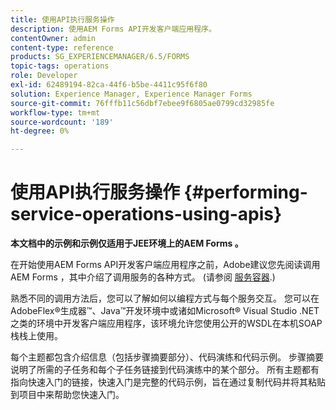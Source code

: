 ```yaml
---
title: 使用API执行服务操作
description: 使用AEM Forms API开发客户端应用程序。
contentOwner: admin
content-type: reference
products: SG_EXPERIENCEMANAGER/6.5/FORMS
topic-tags: operations
role: Developer
exl-id: 62489194-82ca-44f6-b5be-4411c95f6f80
solution: Experience Manager, Experience Manager Forms
source-git-commit: 76fffb11c56dbf7ebee9f6805ae0799cd32985fe
workflow-type: tm+mt
source-wordcount: '189'
ht-degree: 0%

---
```


# 使用API执行服务操作 {#performing-service-operations-using-apis}

**本文档中的示例和示例仅适用于JEE环境上的AEM Forms 。**

在开始使用AEM Forms API开发客户端应用程序之前，Adobe建议您先阅读调用AEM Forms ，其中介绍了调用服务的各种方式。 (请参阅 [服务容器](/help/forms/developing/service-container.md#service-container).)

熟悉不同的调用方法后，您可以了解如何以编程方式与每个服务交互。 您可以在AdobeFlex®生成器™、Java™开发环境中或诸如Microsoft® Visual Studio .NET之类的环境中开发客户端应用程序，该环境允许您使用公开的WSDL在本机SOAP栈栈上使用。

每个主题都包含介绍信息（包括步骤摘要部分）、代码演练和代码示例。 步骤摘要说明了所需的子任务和每个子任务链接到代码演练中的某个部分。 所有主题都有指向快速入门的链接，快速入门是完整的代码示例，旨在通过复制代码并将其粘贴到项目中来帮助您快速入门。
